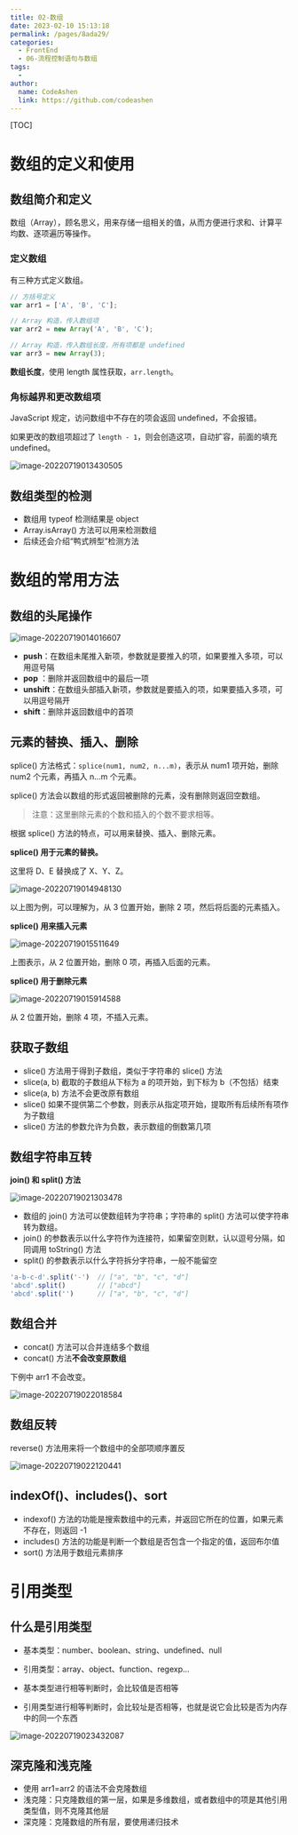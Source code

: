 ```yaml
---
title: 02-数组
date: 2023-02-10 15:13:18
permalink: /pages/8ada29/
categories:
  - FrontEnd
  - 06-流程控制语句与数组
tags:
  - 
author: 
  name: CodeAshen
  link: https://github.com/codeashen
---
```

[TOC]

# 数组的定义和使用

## 数组简介和定义

数组（Array），顾名思义，用来存储一组相关的值，从而方便进行求和、计算平均数、逐项遍历等操作。

### 定义数组

有三种方式定义数组。

```javascript
// 方括号定义
var arr1 = ['A', 'B', 'C'];

// Array 构造，传入数组项
var arr2 = new Array('A', 'B', 'C');

// Array 构造，传入数组长度，所有项都是 undefined
var arr3 = new Array(3);
```

**数组长度**，使用 length 属性获取，`arr.length`。

### 角标越界和更改数组项

JavaScript 规定，访问数组中不存在的项会返回 undefined，不会报错。

如果更改的数组项超过了 `length - 1`，则会创造这项，自动扩容，前面的填充 undefined。

![image-20220719013430505](https://cc.hjfile.cn/cc/img/20220719/2022071901343213721909.png)

## 数组类型的检测

- 数组用 typeof 检测结果是 object
- Array.isArray() 方法可以用来检测数组
- 后续还会介绍“鸭式辨型”检测方法

# 数组的常用方法

## 数组的头尾操作

![image-20220719014016607](https://cc.hjfile.cn/cc/img/20220719/2022071901401851064436.png)

- **push**：在数组未尾推入新项，参数就是要推入的项，如果要推入多项，可以用逗号隔
- **pop** ：删除并返回数组中的最后一项
- **unshift**：在数组头部插入新项，参数就是要插入的项，如果要插入多项，可以用逗号隔开
- **shift**：删除并返回数组中的首项

## 元素的替换、插入、删除

splice() 方法格式：`splice(num1, num2, n...m)`，表示从 num1 项开始，删除 num2 个元素，再插入 n...m 个元素。

splice() 方法会以数组的形式返回被删除的元素，没有删除则返回空数组。

> 注意：这里删除元素的个数和插入的个数不要求相等。

根据 splice() 方法的特点，可以用来替换、插入、删除元素。

**splice() 用于元素的替换。**

这里将 D、E 替换成了 X、Y、Z。

![image-20220719014948130](https://cc.hjfile.cn/cc/img/20220719/2022071901494969229805.png)

以上图为例，可以理解为，从 3 位置开始，删除 2 项，然后将后面的元素插入。

**splice() 用来插入元素**

![image-20220719015511649](https://cc.hjfile.cn/cc/img/20220719/2022071901551318773970.png)

上图表示，从 2 位置开始，删除 0 项，再插入后面的元素。

**splice() 用于删除元素**

![image-20220719015914588](https://cc.hjfile.cn/cc/img/20220719/2022071901591637276217.png)

从 2 位置开始，删除 4 项，不插入元素。

## 获取子数组

- slice() 方法用于得到子数组，类似于字符串的 slice() 方法
- slice(a, b) 截取的子数组从下标为 a 的项开始，到下标为 b（不包括）结束
- slice(a, b) 方法不会更改原有数组
- slice() 如果不提供第二个参数，则表示从指定项开始，提取所有后续所有项作为子数组
- slice() 方法的参数允许为负数，表示数组的倒数第几项

## 数组字符串互转

**join() 和 split() 方法**

![image-20220719021303478](https://cc.hjfile.cn/cc/img/20220719/202207190213051873299.png)

- 数组的 join() 方法可以使数组转为字符串；字符串的 split() 方法可以使字符串转为数组。
- join() 的参数表示以什么字符作为连接符，如果留空则默，认以逗号分隔，如同调用 toString() 方法
- split() 的参数表示以什么字符拆分字符串，一般不能留空

```javascript
'a-b-c-d'.split('-')  // ["a", "b", "c", "d"]
'abcd'.split()        // ["abcd"]
'abcd'.split('')      // ["a", "b", "c", "d"]
```

## 数组合并

- concat() 方法可以合并连结多个数组
- concat() 方法**不会改变原数组**

下例中 arr1 不会改变。

![image-20220719022018584](https://cc.hjfile.cn/cc/img/20220719/2022071902202024339157.png)

## 数组反转

reverse() 方法用来将一个数组中的全部项顺序置反

![image-20220719022120441](https://cc.hjfile.cn/cc/img/20220719/2022071902212201478702.png)

## indexOf()、includes()、sort

- indexof() 方法的功能是搜索数组中的元素，并返回它所在的位置，如果元素不存在，则返回 -1
- includes() 方法的功能是判断一个数组是否包含一个指定的值，返回布尔值
- sort() 方法用于数组元素排序

# 引用类型

## 什么是引用类型

- 基本类型：number、boolean、string、undefined、null
- 引用类型：array、object、function、regexp...

- 基本类型进行相等判断时，会比较值是否相等
- 引用类型进行相等判断时，会比较址是否相等，也就是说它会比较是否为内存中的同一个东西

![image-20220719023432087](https://cc.hjfile.cn/cc/img/20220719/2022071902343385047122.png)

## 深克隆和浅克隆

- 使用 arr1=arr2 的语法不会克隆数组
- 浅克隆：只克隆数组的第一层，如果是多维数组，或者数组中的项是其他引用类型值，则不克隆其他层
- 深克隆：克隆数组的所有层，要使用递归技术
